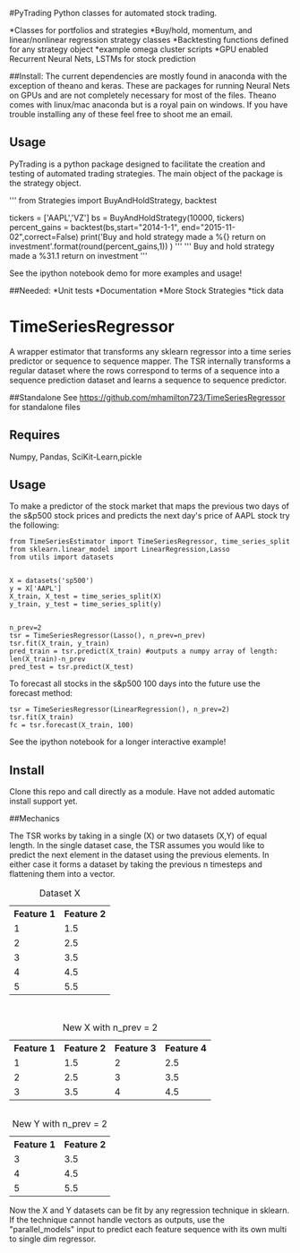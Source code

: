 #PyTrading
Python classes for automated stock trading.

*Classes for portfolios and strategies
*Buy/hold, momentum, and linear/nonlinear regression strategy classes
*Backtesting functions defined for any strategy object
*example omega cluster scripts
*GPU enabled Recurrent Neural Nets, LSTMs for stock prediction


##Install:
The current dependencies are mostly found in anaconda with the exception of theano and keras.
 These are packages for running Neural Nets on GPUs and are not completely necessary for most of the files. 
 Theano comes with linux/mac anaconda but is a royal pain on windows.  If you have trouble installing any of these feel free to shoot me an email.

## Usage

PyTrading is a python package designed to facilitate the creation and testing of automated trading strategies. 
The main object of the package is the strategy object.

'''
from Strategies import BuyAndHoldStrategy, backtest

tickers = ['AAPL','VZ']
bs = BuyAndHoldStrategy(10000, tickers)
percent_gains = backtest(bs,start="2014-1-1", end="2015-11-02",correct=False)
print('Buy and hold strategy made a %{} return on investment'.format(round(percent_gains,1)) ) 
'''
'''
Buy and hold strategy made a %31.1 return on investment
'''

See the ipython notebook demo for more examples and usage! 

##Needed:
*Unit tests
*Documentation
*More Stock Strategies
*tick data 


# TimeSeriesRegressor
A wrapper estimator that transforms any sklearn regressor into a time series predictor or sequence to sequence mapper.
The TSR internally transforms a regular dataset where the rows correspond to terms of a sequence into a sequence prediction dataset and
learns a sequence to sequence predictor.

##Standalone
See https://github.com/mhamilton723/TimeSeriesRegressor for standalone files

## Requires
Numpy, Pandas, SciKit-Learn,pickle

## Usage

To make a predictor of the stock market that maps the previous two days of the s&p500 stock prices and 
predicts the next day's price of AAPL stock try the following:
```
from TimeSeriesEstimator import TimeSeriesRegressor, time_series_split
from sklearn.linear_model import LinearRegression,Lasso
from utils import datasets


X = datasets('sp500')
y = X['AAPL']
X_train, X_test = time_series_split(X)
y_train, y_test = time_series_split(y)


n_prev=2
tsr = TimeSeriesRegressor(Lasso(), n_prev=n_prev)
tsr.fit(X_train, y_train)
pred_train = tsr.predict(X_train) #outputs a numpy array of length: len(X_train)-n_prev
pred_test = tsr.predict(X_test)
```

To forecast all stocks in the s&p500 100 days into the future use the forecast method:

```
tsr = TimeSeriesRegressor(LinearRegression(), n_prev=2)
tsr.fit(X_train)
fc = tsr.forecast(X_train, 100)
```
See the ipython notebook for a longer interactive example!

## Install
Clone this repo and call directly as a module. Have not added automatic install support yet.

##Mechanics

The TSR works by taking in a single (X) or two datasets (X,Y) of equal length. 
In the single dataset case, the TSR assumes you would like to predict the next element in the dataset using the previous elements.
In either case it forms a dataset by taking the previous n timesteps and flattening them into a vector. 

<table>
 <caption>Dataset X</caption>
<tr>
<th>Feature 1</th>
<th>Feature 2</th>
</tr>
<tr>
<td> 1</td>
<td> 1.5</td>
</tr>
<tr>
<td>2</td>
<td>2.5</td>
</tr>
<tr>
<td>3</td>
<td>3.5</td>
</tr>
<tr>
<td>4</td>
<td>4.5</td>
</tr>
<tr>
<td>5</td>
<td>5.5</td>
</tr>
</table>


<table>
<table style="float: left;">
 <caption>New X with n_prev = 2</caption>
<tr>
<th>Feature 1</th>
<th>Feature 2</th>
<th>Feature 3</th>
<th>Feature 4</th>
</tr>
<tr>
<td> 1</td>
<td> 1.5</td>
<td>2</td>
<td>2.5</td>
</tr>
<tr>
<td>2</td>
<td>2.5</td>
<td>3</td>
<td>3.5</td>
</tr>
<tr>
<td>3</td>
<td>3.5</td>
<td>4</td>
<td>4.5</td>
</tr>
</table>



<table>
<table style="float: middle-left;">
 <caption>New Y with n_prev = 2</caption>
<tr>
<th>Feature 1</th>
<th>Feature 2</th>
</tr>
<tr>
<td>3</td>
<td>3.5</td>
</tr>
<tr>
<td>4</td>
<td>4.5</td>
</tr>
<tr>
<td>5</td>
<td>5.5</td>
</tr>
</table>



Now the X and Y datasets can be fit by any regression technique in sklearn.
If the technique cannot handle vectors as outputs, use the "parallel_models" input to predict
each feature sequence with its own multi to single dim regressor.

